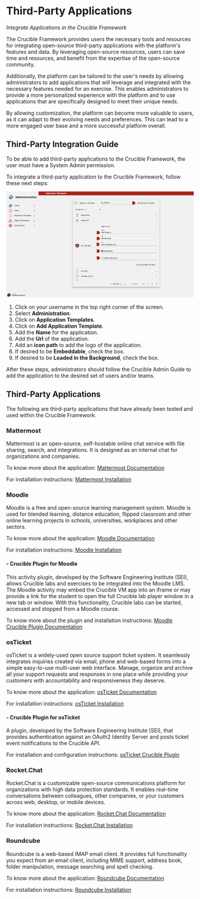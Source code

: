 # **Third-Party Applications**

*Integrate Applications in the Crucible Framework*

The Crucible Framework provides users the necessary tools and resources for integrating open-source third-party applications with the platform's features and data. By leveraging open-source resources, users can save time and resources, and benefit from the expertise of the open-source community.

Additionally, the platform can be tailored to the user's needs by allowing administrators to add applications that will leverage and integrated with the necessary features needed for an exercise. This enables administrators to provide a more personalized experience with the platform and to use applications that are specifically designed to meet their unique needs.

By allowing customization, the platform can become more valuable to users, as it can adapt to their evolving needs and preferences. This can lead to a more engaged user base and a more successful platform overall.

## Third-Party Integration Guide

To be able to add third-party applications to the Crucible Framework, the user must have a System Admin permission.

To integrate a third-party application to the Crucible Framework, follow these next steps:

![Crucible View Admin OE](../assets/img/viewAdmin.png)

1. Click on your username in the top right corner of the screen.
2. Select **Administration**.
3. Click on **Application Templates**.
4. Click on **Add Application Template**.
5. Add the **Name** for the application.
6. Add the **Url** of the application.
7. Add an **icon path** to add the logo of the application.
8. If desired to be **Embeddable**, check the box.
9. If desired to be **Loaded in the Background**, check the box.

After these steps, administrators should follow the Crucible Admin Guide to add the application to the desired set of users and/or teams.

## Third-Party Applications

The following are third-party applications that have already been tested and used within the Crucible Framework.

### Mattermost

Mattermost is an open-source, self-hostable online chat service with file sharing, search, and integrations. It is designed as an internal chat for organizations and companies.

To know more about the application: [Mattermost Documentation](https://docs.mattermost.com)

For installation instructions: [Mattermost Installation](https://github.com/cmu-sei/helm-charts/tree/main/charts/mattermost-team-edition)

### Moodle

Moodle is a free and open-source learning management system. Moodle is used for blended learning, distance education, flipped classroom and other online learning projects in schools, universities, workplaces and other sectors.

To know more about the application: [Moodle Documentation](https://docs.moodle.org/401/en/Main_page)

For installation instructions: [Moodle Installation](https://docs.moodle.org/401/en/Installation_quick_guide)

#### - Crucible Plugin for Moodle

This activity plugin, developed by the Software Engineering Institute (SEI), allows Crucible labs and exercises to be integrated into the Moodle LMS. The Moodle activity may embed the Crucible VM app into an iframe or may provide a link for the student to open the full Crucible lab player window in a new tab or window. With this functionality, Crucible labs can be started, accessed and stopped from a Moodle course.

To know more about the plugin and installation instructions: [Moodle Crucible Plugin Documentation](https://github.com/cmu-sei/moodle-mod_crucible)

### osTicket

osTicket is a widely-used open source support ticket system. It seamlessly integrates inquiries created via email, phone and web-based forms into a simple easy-to-use multi-user web interface. Manage, organize and archive all your support requests and responses in one place while providing your customers with accountability and responsiveness they deserve.

To know more about the application: [osTicket Documentation](https://docs.osticket.com/en/latest/)

For installation instructions: [osTicket Installation](https://docs.osticket.com/en/latest/Getting%20Started/Installation.html)

#### - Crucible Plugin for osTicket

A plugin, developed by the Software Engineering Institute (SEI), that provides authentication against an OAuth2 Identity Server and posts ticket event notifications to the Crucible API.

For installation and configuration instructions: [osTicket Crucible Plugin](https://github.com/cmu-sei/osticket-crucible)

### Rocket.Chat

Rocket.Chat is a customizable open-source communications platform for organizations with high data protection standards. It enables real-time conversations between colleagues, other companies, or your customers across web, desktop, or mobile devices.

To know more about the application: [Rocket.Chat Documentation](https://docs.rocket.chat)

For installation instructions: [Rocket.Chat Installation](https://github.com/RocketChat/helm-charts)

### Roundcube

Roundcube is a web-based IMAP email client. It provides full functionality you expect from an email client, including MIME support, address book, folder manipulation, message searching and spell checking.

To know more about the application: [Roundcube Documentation](https://docs.roundcube.net/doc/help/1.1/en_US/)

For installation instructions: [Roundcube Installation](https://github.com/sei-npacheco/webmail)